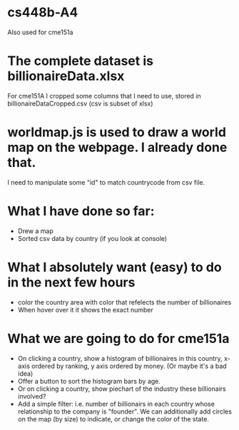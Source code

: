 # cs448b-A4
Also used for cme151a
# The complete dataset is billionaireData.xlsx
For cme151A I cropped some columns that I need to use, stored in billionaireDataCropped.csv (csv is subset of xlsx)
# worldmap.js is used to draw a world map on the webpage. I already done that.
I need to manipulate some "id" to match countrycode from csv file.
# What I have done so far: 
  - Drew a map
  - Sorted csv data by country (if you look at console)
# What I absolutely want (easy) to do in the next few hours
  - color the country area with color that refelects the number of billionaires
  - When hover over it it shows the exact number
  
# What we are going to do for cme151a
  - On clicking a country, show a histogram of billionaires in this country, x-axis ordered by ranking, y axis ordered by money. (Or maybe it's a bad idea)
  - Offer a button to sort the histogram bars by age. 
  - Or on clicking a country, show piechart of the industry these billionairs involved?
  - Add a simple filter: i.e. number of billionairs in each country whose relationship to the company is "founder". We can additionally add circles 
    on the map (by size) to indicate, or change the color of the state.
